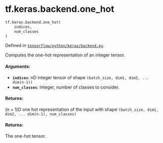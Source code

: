 <div itemscope itemtype="http://developers.google.com/ReferenceObject">
<meta itemprop="name" content="tf.keras.backend.one_hot" />
</div>

# tf.keras.backend.one_hot

``` python
tf.keras.backend.one_hot(
    indices,
    num_classes
)
```



Defined in [`tensorflow/python/keras/backend.py`](https://www.tensorflow.org/code/tensorflow/python/keras/backend.py).

Computes the one-hot representation of an integer tensor.

#### Arguments:

* <b>`indices`</b>: nD integer tensor of shape
        `(batch_size, dim1, dim2, ... dim(n-1))`
* <b>`num_classes`</b>: Integer, number of classes to consider.


#### Returns:

(n + 1)D one hot representation of the input
with shape `(batch_size, dim1, dim2, ... dim(n-1), num_classes)`


#### Returns:

The one-hot tensor.